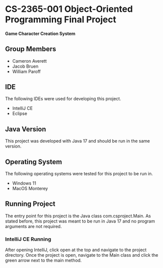 # CS-2365-001 Object-Oriented Programming Final Project
#### Game Character Creation System

## Group Members
* Cameron Averett
* Jacob Bruen
* William Paroff

## IDE

The following IDEs were used for developing this project.
* IntelliJ CE
* Eclipse

## Java Version

This project was developed with Java 17 and should be run in the same version.

## Operating System

The following operating systems were tested for this project to be run in.
* Windows 11
* MacOS Monterey

## Running Project

The entry point for this project is the Java class com.csproject.Main.
As stated before, this project was meant to be run in Java 17 and no program arguments are not required.

### IntelliJ CE Running

After opening IntelliJ, click open at the top and navigate to the project directory.
Once the project is open, navigate to the Main class and click the green arrow next to the main method.

